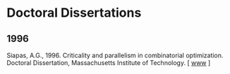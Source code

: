 # Doctoral Dissertations

## 1996

Siapas, A.G., 1996. Criticality and parallelism in combinatorial optimization. Doctoral Dissertation, Massachusetts Institute of Technology. [ [www](https://dspace.mit.edu/bitstream/handle/1721.1/11009/35957097-MIT.pdf?sequence=2) ]
